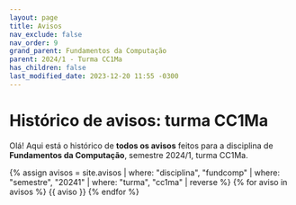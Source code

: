 ```yaml
---
layout: page
title: Avisos
nav_exclude: false
nav_order: 9
grand_parent: Fundamentos da Computação
parent: 2024/1 - Turma CC1Ma
has_children: false
last_modified_date: 2023-12-20 11:55 -0300
---
```


# Histórico de avisos: turma CC1Ma

Olá! Aqui está o histórico de **todos os avisos** feitos para a
disciplina de **Fundamentos da Computação**, semestre 2024/1, turma CC1Ma.

{% assign avisos = site.avisos
     | where: "disciplina", "fundcomp"
     | where: "semestre", "20241"
     | where: "turma", "cc1ma"
     | reverse  %}
{% for aviso in avisos %}
{{ aviso }}
{% endfor %}
